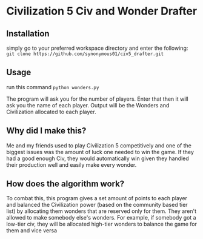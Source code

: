 # Civilization 5 Civ and Wonder Drafter

## Installation
simply go to your preferred workspace directory and enter the following:
`git clone https://github.com/synonymous01/civ5_drafter.git`

## Usage
run this command
`python wonders.py`

The program will ask you for the number of players. Enter that then it will ask you the name of each player. Output will be the Wonders and Civilization allocated to each player.

## Why did I make this?
Me and my friends used to play Civilization 5 competitively and one of the biggest issues was the amount of luck one needed to win the game. If they had a good enough Civ, they would automatically win given they handled their production well and easily make every wonder.

## How does the algorithm work?
To combat this, this program gives a set amount of points to each player and balanced the Civilization power (based on the community based tier list) by allocating them wonders that are reserved only for them. They aren't allowed to make somebody else's wonders.
For example, if somebody got a low-tier civ, they will be allocated high-tier wonders to balance the game for them and vice versa
